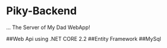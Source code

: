 # Piky-Backend
...
The Server of My Dad WebApp!

##Web Api using .NET CORE 2.2
##Entity Framework
##MySql
